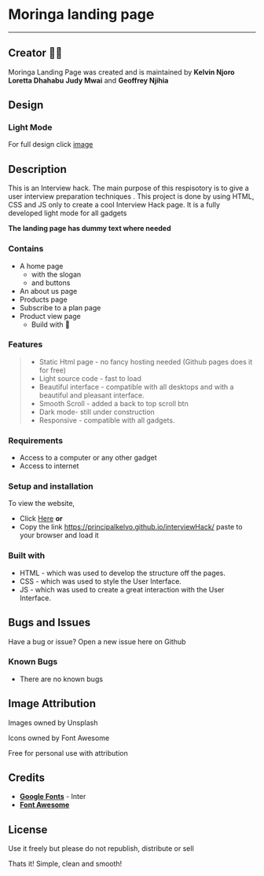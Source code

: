 # Moringa landing page
***
## Creator :man_technologist:
Moringa Landing Page was created and is maintained by **Kelvin Njoro** **Loretta Dhahabu** **Judy Mwai** and **Geoffrey Njihia**

## Design 
### Light Mode
<!-- ![image](assets/images/Desktop-light.png "Trivia Light Mode") -->
For full design click [image](https://www.figma.com/file/mfmTHJ6dTC3c2qxKe8K3M0/Untitled?node-id=9%3A5)

## Description
<p>This is an Interview hack. The main purpose of this respisotory is to give a user interview preparation techniques . This project is done by using HTML, CSS and JS only to create a cool Interview Hack page. It is a fully developed light mode for all gadgets</p>

**The landing page has dummy text where needed**

### Contains
* A home page
  * with the slogan 
  * and buttons
* An about us page
* Products page
* Subscribe to a plan page
* Product view page
  * Build with :smiling_face_with_three_hearts:

### Features
> - Static Html page - no fancy hosting needed (Github pages does it for free)
> - Light source code - fast to load
> - Beautiful interface - compatible with all desktops and with a beautiful and pleasant interface.
> - Smooth Scroll - added a back to top scroll btn
> - Dark mode- still under construction
> - Responsive - compatible with all gadgets.


###  Requirements
* Access to  a computer or any other gadget
* Access to internet

### Setup and installation
<p>To view the website,</p>

+ Click [Here](https://principalkelvo.github.io/interviewHack/) **or**
+ Copy the link https://principalkelvo.github.io/interviewHack/ paste to your browser and load it

### Built with
* HTML - which was used to develop the structure off the pages.
* CSS - which was used to style the User Interface.
* JS - which was used to create a great interaction with the User Interface.

## Bugs and Issues
<p>Have a bug or issue? Open a new issue here on Github</p>

### Known Bugs
* There are no known bugs

## Image Attribution
<p>Images owned by Unsplash</p>
<p>Icons owned by Font Awesome</p>
<p>Free for personal use with attribution</p>

## Credits
* __[Google Fonts](https://fonts.google.com/)__ - Inter
* __[Font Awesome](https://fontawesome.com/)__

## License
</p>Use it freely but please do not republish, distribute or sell</p>
<p>Thats it! Simple, clean and smooth!